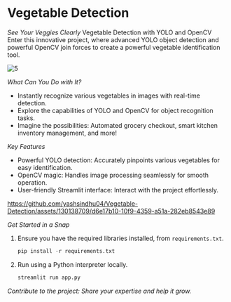 # Vegetable Detection

*See Your Veggies Clearly*
Vegetable Detection with YOLO and OpenCV
Enter this innovative project, where advanced YOLO object detection and powerful OpenCV join forces to create a powerful vegetable identification tool.

![5](https://github.com/yashsindhu04/Vegetable-Detection/assets/130138709/88749867-a48b-4ce6-97ac-8ac45993250a)

*What Can You Do with It?*
- Instantly recognize various vegetables in images with real-time detection.
- Explore the capabilities of YOLO and OpenCV for object recognition tasks.
- Imagine the possibilities: Automated grocery checkout, smart kitchen inventory management, and more!


*Key Features*
- Powerful YOLO detection: Accurately pinpoints various vegetables for easy identification.
- OpenCV magic: Handles image processing seamlessly for smooth operation.
- User-friendly Streamlit interface: Interact with the project effortlessly.


https://github.com/yashsindhu04/Vegetable-Detection/assets/130138709/d6e17b10-10f9-4359-a51a-282eb8543e89



*Get Started in a Snap*
1. Ensure you have the required libraries installed, from `requirements.txt`.
   ```python
   pip install -r requirements.txt
   ```
2. Run using a Python interpreter locally.
   ```python
   streamlit run app.py
   ``` 


*Contribute to the project: Share your expertise and help it grow.*
